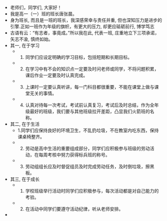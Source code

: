 - 老师们，同学们, 大家好！
- 我是高一（一）班的班长唐张晨。
- 身为班长, 而且是一班的班长，我深感荣幸与责任并重, 但也深知压力是进步的引擎.正如一班作为年级的旗帜，有更大的压力, 却更应砥砺前行, 博学笃志
- 古语有云：“有志者，事竟成。”所以我在此, 代表一班, 庄重地立下三项承诺，矢志不渝, 慎终如始。
- 其一, 在于学习
	- 1. 同学们应设定明确的学习目标，包括短期和长期目标。
	- 2. 在学习中有不会的知识点一定要及时问老师或同学，不将问题积累，课后作业一定要及时认真完成。
	- 3. 上课时一定要认真听讲，每一门科目都很重要，不能在课堂上做与课堂无关的事情。
	- 4. 认真对待每一次考试，考试前认真复习，考试后及时总结，作为全年级最好的班级，我们要与其他班级拉开差距，凸显我们火箭班的名称。
- 其二, 在于生活
	- 1.同学们应保持良好的环境卫生，不乱扔垃圾，不在教室内吃东西，保持课桌椅整齐。
	- 2. 劳动是高中生活的重要组成部分，同学们应积极参与班级的劳动活动，在每周考核中努力获得标兵班的称号。
	- 3. 劳动组组长应及时督促组员及时完成劳动任务，及时倒垃圾，擦黑板。
- 其三, 在于成长
	- 1. 学校班级举行活动时同学们应积极参与，每次活动都是对自己能力的考验。
	- 2. 在活动中同学们要遵守活动纪律，听从老师安排。
-